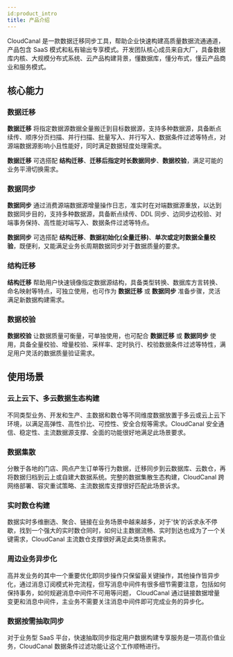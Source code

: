 ```yaml
---
id:product_intro
title: 产品介绍
---
```


CloudCanal 是一款数据迁移同步工具，帮助企业快速构建高质量数据流通通道，产品包含 SaaS 模式和私有输出专享模式。开发团队核心成员来自大厂，具备数据库内核、大规模分布式系统、云产品构建背景，懂数据库，懂分布式，懂云产品商业和服务模式。

## 核心能力


### 数据迁移

**数据迁移** 将指定数据源数据全量搬迁到目标数据源，支持多种数据源，具备断点续传、顺序分页扫描、并行扫描、批量写入、并行写入、数据条件过滤等特点，对源端数据源影响小且性能好，同时满足数据轻度处理需求。

**数据迁移** 可选搭配 **结构迁移**、**迁移后指定时长数据同步**、**数据校验**，满足可能的业务平滑切换需求。


### 数据同步

**数据同步** 通过消费源端数据源增量操作日志，准实时在对端数据源重放，以达到数据同步目的，支持多种数据源，具备断点续传、DDL 同步、边同步边校验、对端事务保持、高性能对端写入、数据条件过滤等特点。

**数据同步** 可选搭配 **结构迁移**、**数据初始化(全量迁移)**、**单次或定时数据全量校验**，既便利，又能满足业务长周期数据同步对于数据质量的要求。


### 结构迁移

**结构迁移** 帮助用户快速镜像指定数据源结构，具备类型转换、数据库方言转换、命名映射等特点，可独立使用，也可作为 **数据迁移** 或 **数据同步** 准备步骤，灵活满足新数据构建需求。

### 数据校验

**数据校验** 让数据质量可衡量，可单独使用，也可配合 **数据迁移** 或 **数据同步** 使用，具备全量校验、增量校验、采样率、定时执行、校验数据条件过滤等特性，满足用户灵活的数据质量验证需求。


## 使用场景


### 云上云下、多云数据生态构建

不同类型业务、开发和生产、主数据和数仓等不同维度数据放置于多云或云上云下环境，以满足高弹性、高性价比、可控性、安全合规等需求。CloudCanal 安全通信、稳定性、主流数据源支撑、全面的功能很好地满足此场景要求。


### 数据集散

分散于各地的门店、网点产生订单等行为数据，迁移同步到云数据库、云数仓，再将数据归档到云上或自建大数据系统。完整的数据集散生态构建，CloudCanal 跨网络部署、容灾重试策略、主流数据库支撑很好匹配此场景诉求。


### 实时数仓构建

数据实时多维删选、聚合、链接在业务场景中越来越多，对于'快'的诉求永不停歇，找到一个强大的实时数仓同时，如何让主数据流畅、实时到达也成为了一个关键需求，CloudCanal 主流数仓支撑很好满足此类场景需求。


### 周边业务异步化

高并发业务的其中一个重要优化即同步操作只保留最关键操作，其他操作皆异步化，通过消息订阅模式补完流程，但写消息中间件有很多细节需要注意，包括如何保持事务，如何规避消息中间件不可用等问题，
CloudCanal 通过链接数据增量变更和消息中间件，主业务不需要关注消息中间件即可完成业务的异步化。


### 数据按需抽取同步

对于业务型 SaaS 平台，快速抽取同步指定用户数据构建专享服务是一项高价值业务，CloudCanal 数据条件过滤功能让这个工作顺畅进行。